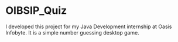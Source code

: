 # OIBSIP_Quiz
I developed this project for my Java Development internship at Oasis Infobyte. It is a simple number guessing desktop game.

